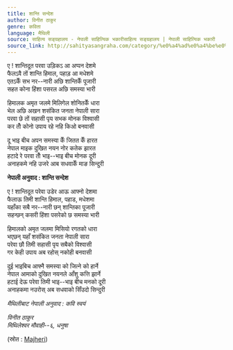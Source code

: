 ```yaml
---
title: शान्ति सन्देश
author: विनीत ठाकुर
genre: कविता
language: मैथिली
source: साहित्य सङ्ग्रहालय - नेपाली साहित्यिक भकारीसाहित्य सङ्ग्रहालय | नेपाली साहित्यिक भकारी
source_link: http://sahityasangraha.com/category/%e0%a4%ad%e0%a4%be%e0%a4%b7%e0%a4%be-%e0%a4%ad%e0%a4%be%e0%a4%b7%e0%a5%80-%e0%a4%b8%e0%a4%be%e0%a4%b9%e0%a4%bf%e0%a4%a4%e0%a5%8d%e0%a4%af/%e0%a4%ae%e0%a5%88%e0%a4%a5%e0%a4%bf%e0%a4%b2%e0%a5%80-%e0%a4%b0%e0%a4%9a%e0%a4%a8%e0%a4%be/
---
```


ए ! शान्तिदूत परवा उड़िकऽ आ अप्पन देशमे  
फैलऽवै तों शान्ति हिमाल, पहाड़ आ मधेशमे  
एतऽकेँ सभ नर--नारी अछि शान्तिकेँ पूजारी  
सहत कोना हिंशा पसरल अछि समस्या भारी

हिमालक अमृत जलमे मिलिगेल शोनितकेँ धारा  
भेल अछि अखन शसंकित जनता नेपाली सारा  
परवा छे तों सहासी पृय सभक मोनक विश्वासी  
कर तोँ कोनो उपाय रहे नहि किओ बनवासी

दू भाइ बीच अपन समस्या केँ जितत केँ हारत  
नेपाल माइक दुखित नयन नोर कतेक झारत  
हटादे रे परवा तोँ भाइ--भाइ बीच मोनक दूरी  
अनाहकमे नहि उजरे आब सधवाकेँ माङ सिन्दुरी

**नेपाली अनुवाद : शान्ति सन्देश**

ए ! शान्तिदूत परेवा उडेर आऊ आफ्नो देशमा  
फैलाऊ तिमी शान्ति हिमाल, पहाड, मधेशमा  
यहाँका सबै नर--नारी छन् शान्तिका पूजारी  
सहन्छन् कसरी हिंशा पसरेको छ समस्या भारी

हिमालको अमृत जलमा मिसियो रगतको धारा  
भएछन् यहाँ शसंकित जनता नेपाली सारा  
परेवा छौ तिमी सहासी पृय सबैको विश्वासी  
गर केही उपाय अब रहोस् नकोही बनवासी

दुई भाइबिच आफ्नै समस्या को जित्ने को हार्ने  
नेपाल आमाको दुखित नयनले आँशु कत्ति झार्ने  
हटाई देऊ परेवा तिमी भाइ--भाइ बीच मनको दूरी  
अनाहकमा नउरोस् अब सधवाको सिँउदो सिन्दुरी

*मैथिलीबाट नेपाली अनुवाद : कवि स्वयं*

*विनीत ठाकुर  
मिथिलेश्वर मौवाही--६, धनुषा*

(स्रोत : [Majheri](http://www.majheri.com/node/16718))

